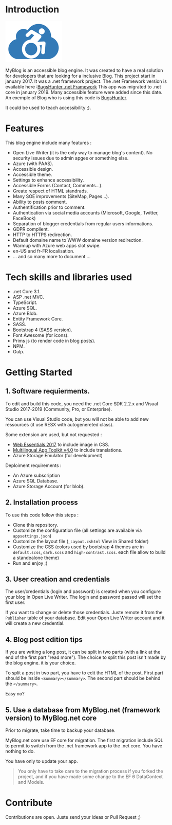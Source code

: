 # Introduction 
![MyBlog](Documentation/Images/Logo.png)

MyBlog is an accessible blog engine.
It was created to have a real solution for developers that are looking for a inclusive Blog.
This project start in january 2017. It was a .net framework project. The .net Framework version is evailable here :[BugsHunter .net Framework](https://github.com/JeremyJeanson/MyBlog.net) 
This app was migrated to .net core in january 2019. Many accessible feature were added since this date. An exemple of Blog who is using this code is [BugsHunter](https://www.bugshunter.net).
 

It could be used to teach accessibility ;).

# Features
This blog engine include many features :
- Open Live Writer (it is the only way to manage blog's content). No security issues due to admin apges or something else.
- Azure (with PAAS).
- Accessible design.
- Accessible theme.
- Settings to enhance accessibility.
- Accessible Forms (Contact, Comments...).
- Greate respect of HTML standrads.
- Many SOE improvements (SiteMap, Pages...).
- Ability to posts comment.
- Authentification prior to comment.
- Authentication via social media accounts (Microsoft, Google, Twitter, FaceBook)
- Separation of blogger credentials from regular users informations.
- GDPR complient.
- HTTP to HTTPS redirection.
- Default domaine name to WWW domaine version redirection.
- Warmup with Azure web apps slot swipe.
- en-US and fr-FR localisation.
- ... and so many more to document ...

# Tech skills and libraries used
- .net Core 3.1.
- ASP .net MVC.
- TypeScript.
- Azure SQL.
- Azure Blob.
- Entity Framework Core.
- SASS.
- Bootstrap 4 (SASS version).
- Font Awesome (for icons).
- Prims js (to render code in blog posts).
- NPM.
- Gulp.

# Getting Started
## 1. Software requierments.

To edit and build this code, you need the .net Core SDK 2.2.x and Visual Studio 2017-2019 (Community, Pro, or Enterprise).

You can use Visual Studio code, but you will not be able to add new ressources (it use RESX with autogenereted class).

Some extension are used, but not requested :
- [Web Essentials 2017](https://marketplace.visualstudio.com/items?itemName=MadsKristensen.WebExtensionPack2017) to include image in CSS.
- [Multilingual App Toolkit v4.0](https://marketplace.visualstudio.com/items?itemName=MultilingualAppToolkit.MultilingualAppToolkit-18308) to include translations.
- Azure Storage Emulator (for development)

Deploiment requirements :
- An Azure subscription
- Azure SQL Database.
- Azure Storage Account (for blob).

## 2. Installation process
To use this code follow this steps :
- Clone this repository.
- Customize the configuration file (all settings are available via `appsettings.json`)
- Customize the layout file (`_Layout.cshtml` View in Shared folder)
- Customize the CSS (colors used by bootstrap 4 themes are in `default.scss`, `dark.scss` and `high-contrast.scss`. each file allow to build a standealone theme)
- Run and enjoy ;)

## 3. User creation and credentials
The user/credentials (login and password) is created when you configure your blog in Open Live Writer. The login and password passed will set the first user.

If you want to change or delete those credentials. Juste remote it from the `Publisher` table of your database. Edit your Open Live Writer account and it will create a new credential.

## 4. Blog post edition tips
If you are writing a long post, it can be split in two parts (with a link at the end of the first part "read more"). The choice to split this post isn't made by the blog engine. it is your choice.

To split a post in two part, you have to edit the HTML of the post. First part should be inside `<summary></summary>`. The second part should be behind the `</summary>`.

Easy no?

## 5. Use a database from MyBlog.net (framework version) to MyBlog.net core
Prior to migrate, take time to backup your database.

MyBlog.net core use EF core for migration. The first migration include SQL to permit to switch from the .net framework app to the .net core. You have nothing to do.

You have only to update your app.

> You only have to take care to the migration process if you forked the project, and if you have made some change to the EF 6 DataContext and Models.

# Contribute
Contributions are open. Juste send your ideas or Pull Request ;)
